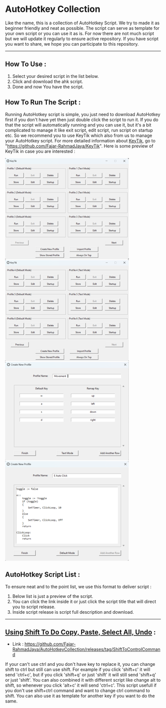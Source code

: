 # AutoHotkey Collection
Like the name, this is a collection of AutoHotkey Script. We try to made it as beginner friendly and neat as possible. The script can serve as template for your own script or you can use it as is. For now there are not much script but we will update it regularly to ensure active repository. If you have script you want to share, we hope you can participate to this repository.

------------------------------------------------------------------------------------------------------------------------------------------------------------------------------

## How To Use :
1. Select your desired script in the list below.
2. Click and download the ahk script.
3. Done and now You have the script.

## How To Run The Script :
Running AutoHotkey script is simple, you just need to download AutoHotkey first if you don't have yet then just double click the script to run it. If you do that the script will automatically running and you can use it, but it's a bit complicated to manage it like exit script, edit script, run script on startup etc. So we recommend you to use KeyTik which also from us to manage your AutoHotkey script. For more detailed information about [KeyTik](https://github.com/Fajar-RahmadJaya/KeyTik), go to "https://github.com/Fajar-RahmadJaya/KeyTik". Here is some preview of KeyTik in case you are interested :

<img src="Picture/Preview Main 1.png" alt="Preview Main 1" width="400" />
<img src="Picture/Preview Main 2.png" alt="Preview Main 1" width="400" />
<img src="Picture/Preview Create Default.png" alt="Preview Create Default" width="400" />
<img src="Picture/Preview Create Text.png" alt="Preview Create Text" width="400" />

## AutoHotkey Script List :
To ensure neat and to the point list, we use this format to deliver script :
1. Below list is just a preview of the script.
2. You can click the link inside it or just click the script title that will direct you to script release.
3. Inside script release is script full description and download.

------------------------------------------------------------------------------------------------------------------------------------------------------------------------------

## [Using Shift To Do Copy, Paste, Select All, Undo](https://github.com/Fajar-RahmadJaya/AutoHotkeyCollection/releases/tag/ShiftToControlCommand) :
- Link : https://github.com/Fajar-RahmadJaya/AutoHotkeyCollection/releases/tag/ShiftToControlCommand

If your can't use ctrl and you don't have key to replace it, you can change shift to ctrl but still can use shift. For example if you click 'shift+c' it will send 'ctrl+c', but if you click 'shift+q' or just 'shift' it will still send 'shift+q' or just 'shift'. You can also combined it with different script like change alt to shift, so whenever you click 'alt+c' it will send  'ctrl+c'. This script usefull if you don't use shift+ctrl command and want to change ctrl command to shift. You can also use it as template for another key if you want to do the same. 
